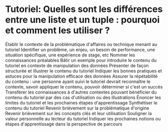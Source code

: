 # Tutoriel: Quelles sont les différences entre une liste et un tuple : pourquoi et comment les utiliser ?

Établir le contexte de la problématique d'affaires ou technique menant au tutoriel
Identifier un problème, un enjeu, un besoin de performance, une situation spécifique, une expérience de stage, etc
Nommer les connaissances préalables
Bâtir un exemple pour introduire le contenu du tutoriel en contexte de manipulation des données
Présenter de façon structurée et illustrer le contenu du tutoriel
Indiquer les bonnes pratiques et astuces pour la manipulation efficace des données
Assurer la répétabilité du contenu : une personne ayant suivi le tutoriel devrait reconnaître le contexte, savoir appliquer le contenu, pouvoir déterminer si c'est un succès
Transférer les connaissances à d'autres contextes pouvant bénéficier du contenu du tutoriel par des cas d'utilisation ou des illustrations
Énoncer les limites du tutoriel et les prochaines étapes d'apprentissage
Synthétiser le contenu du tutoriel
Revenir brièvement sur la problématique d'origine
Revenir brièvement sur les concepts clés et leur utilisation
Souligner la valeur personnelle au lecteur du tutoriel
Indiquer les prochaines notions ou étapes d'apprentissage dans la perspective de parcours

